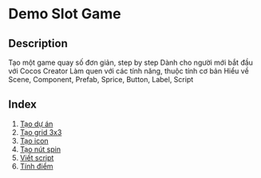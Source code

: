 # Demo Slot Game

## Description

Tạo một game quay số đơn giản, step by step
Dành cho người mới bắt đầu với Cocos Creator
Làm quen với các tính năng, thuộc tính cơ bản
Hiểu về Scene, Component, Prefab, Sprice, Button, Label, Script

## Index

1. [Tạo dự án](./init-project-cocos.md)
2. [Tạo grid 3x3](./create-3x3.md)
3. [Tạo icon](./create-icon.md)
4. [Tạo nút spin](./create-button.md)
5. [Viết script](./create-script.md)
6. [Tính điểm](./score.md)
